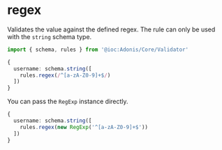 # regex

Validates the value against the defined regex. The rule can only be used with the `string` schema type.

```ts
import { schema, rules } from '@ioc:Adonis/Core/Validator'

{
  username: schema.string([
    rules.regex(/^[a-zA-Z0-9]+$/)
  ])
}
```

You can pass the `RegExp` instance directly.

```ts
{
  username: schema.string([
    rules.regex(new RegExp('^[a-zA-Z0-9]+$'))
  ])
}
```
